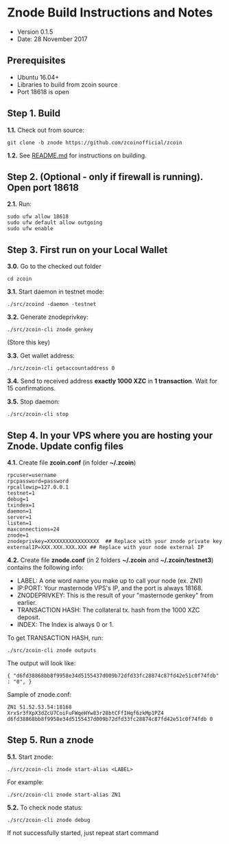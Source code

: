 Znode Build Instructions and Notes
=============================
 - Version 0.1.5
 - Date: 28 November 2017

Prerequisites
-------------
 - Ubuntu 16.04+
 - Libraries to build from zcoin source
 - Port 18618 is open

Step 1. Build
----------------------
**1.1.**  Check out from source:

    git clone -b znode https://github.com/zcoinofficial/zcoin

**1.2.**  See [README.md](README.md) for instructions on building.

Step 2. (Optional - only if firewall is running). Open port 18618
----------------------
**2.1.**  Run:

    sudo ufw allow 18618
    sudo ufw default allow outgoing
    sudo ufw enable

Step 3. First run on your Local Wallet
----------------------
**3.0.**  Go to the checked out folder

    cd zcoin

**3.1.**  Start daemon in testnet mode:

    ./src/zcoind -daemon -testnet

**3.2.**  Generate znodeprivkey:

    ./src/zcoin-cli znode genkey

(Store this key)

**3.3.**  Get wallet address:

    ./src/zcoin-cli getaccountaddress 0

**3.4.**  Send to received address **exactly 1000 XZC** in **1 transaction**. Wait for 15 confirmations.

**3.5.**  Stop daemon:

    ./src/zcoin-cli stop

Step 4. In your VPS where you are hosting your Znode. Update config files
----------------------
**4.1.**  Create file **zcoin.conf** (in folder **~/.zcoin**)

    rpcuser=username
    rpcpassword=password
    rpcallowip=127.0.0.1
    testnet=1
    debug=1
    txindex=1
    daemon=1
    server=1
    listen=1
    maxconnections=24
    znode=1
    znodeprivkey=XXXXXXXXXXXXXXXXX  ## Replace with your znode private key
    externalIP=XXX.XXX.XXX.XXX ## Replace with your node external IP

**4.2.**  Create file **znode.conf** (in 2 folders **~/.zcoin** and **~/.zcoin/testnet3**) contains the following info:
 - LABEL: A one word name you make up to call your node (ex. ZN1)
 - IP:PORT: Your masternode VPS's IP, and the port is always 18168.
 - ZNODEPRIVKEY: This is the result of your "masternode genkey" from earlier.
 - TRANSACTION HASH: The collateral tx. hash from the 1000 XZC deposit.
 - INDEX: The Index is always 0 or 1.

To get TRANSACTION HASH, run:

    ./src/zcoin-cli znode outputs

The output will look like:

    { "d6fd38868bb8f9958e34d5155437d009b72dfd33fc28874c87fd42e51c0f74fdb" : "0", }

Sample of znode.conf:

    ZN1 51.52.53.54:18168 XrxSr3fXpX3dZcU7CoiFuFWqeHYw83r28btCFfIHqf6zkMp1PZ4 d6fd38868bb8f9958e34d5155437d009b72dfd33fc28874c87fd42e51c0f74fdb 0

Step 5. Run a znode
----------------------
**5.1.**  Start znode:

    ./src/zcoin-cli znode start-alias <LABEL>

For example:

    ./src/zcoin-cli znode start-alias ZN1

**5.2.**  To check node status:

    ./src/zcoin-cli znode debug

If not successfully started, just repeat start command
